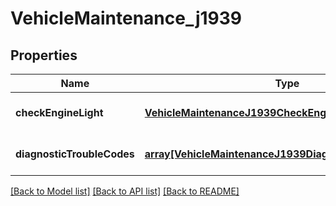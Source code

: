 # VehicleMaintenance_j1939

## Properties
Name | Type | Description | Notes
------------ | ------------- | ------------- | -------------
**checkEngineLight** | [**VehicleMaintenanceJ1939CheckEngineLight**](VehicleMaintenanceJ1939CheckEngineLight.md) |  | [optional] [default to null]
**diagnosticTroubleCodes** | [**array[VehicleMaintenanceJ1939DiagnosticTroubleCodes]**](VehicleMaintenanceJ1939DiagnosticTroubleCodes.md) |  | [optional] [default to null]

[[Back to Model list]](../README.md#documentation-for-models) [[Back to API list]](../README.md#documentation-for-api-endpoints) [[Back to README]](../README.md)


